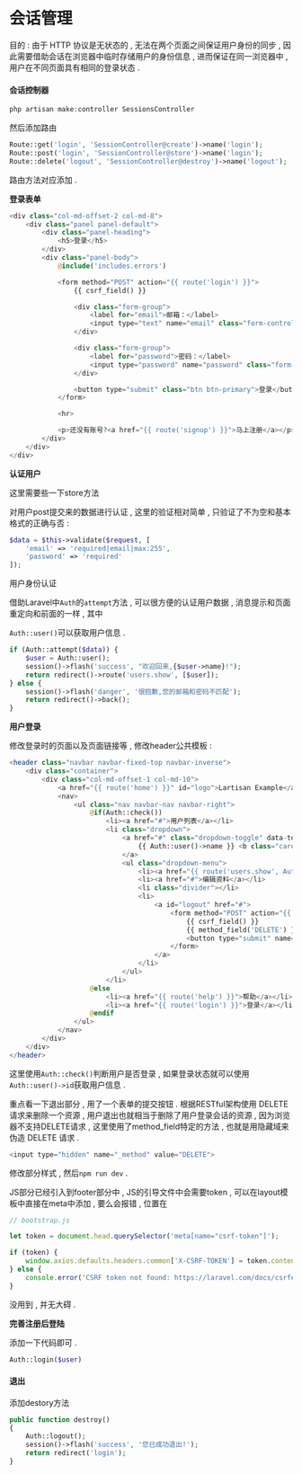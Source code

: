 # 会话管理

目的 : 由于 HTTP 协议是无状态的 , 无法在两个页面之间保证用户身份的同步 , 因此需要借助会话在浏览器中临时存储用户的身份信息 , 进而保证在同一浏览器中 , 用户在不同页面具有相同的登录状态 .

#### **会话控制器**

```php
php artisan make:controller SessionsController
```

然后添加路由

```php
Route::get('login', 'SessionController@create')->name('login');
Route::post('login', 'SessionController@store')->name('login');
Route::delete('logout', 'SessionController@destroy')->name('logout');
```

路由方法对应添加 .

**登录表单**

```php
<div class="col-md-offset-2 col-md-8">
    <div class="panel panel-default">
        <div class="panel-heading">
            <h5>登录</h5>
        </div>
        <div class="panel-body">
            @include('includes.errors')

            <form method="POST" action="{{ route('login') }}">
                {{ csrf_field() }}

                <div class="form-group">
                    <label for="email">邮箱：</label>
                    <input type="text" name="email" class="form-control" value="{{ old('email') }}">
                </div>

                <div class="form-group">
                    <label for="password">密码：</label>
                    <input type="password" name="password" class="form-control" value="{{ old('password') }}">
                </div>

                <button type="submit" class="btn btn-primary">登录</button>
            </form>

            <hr>

            <p>还没有账号?<a href="{{ route('signup') }}">马上注册</a></p>
        </div>
    </div>
</div>
```

**认证用户**

这里需要些一下store方法

对用户post提交来的数据进行认证 , 这里的验证相对简单 , 只验证了不为空和基本格式的正确与否 :

```php
$data = $this->validate($request, [
    'email' => 'required|email|max:255',
    'password' => 'required'
]);
```

用户身份认证

借助Laravel中`Auth`的`attempt`方法 , 可以很方便的认证用户数据 , 消息提示和页面重定向和前面的一样 , 其中

`Auth::user()`可以获取用户信息 .

```php
if (Auth::attempt($data)) {
    $user = Auth::user();
    session()->flash('success', "欢迎回来,{$user->name}!");
    return redirect()->route('users.show', [$user]);
} else {
    session()->flash('danger', '很抱歉,您的邮箱和密码不匹配');
    return redirect()->back();
}
```

**用户登录**

修改登录时的页面以及页面链接等 , 修改header公共模板 :

```php
<header class="navbar navbar-fixed-top navbar-inverse">
    <div class="container">
        <div class="col-md-offset-1 col-md-10">
            <a href="{{ route('home') }}" id="logo">Lartisan Example</a>
            <nav>
                <ul class="nav navbar-nav navbar-right">
                    @if(Auth::check())
                        <li><a href="#">用户列表</a></li>
                        <li class="dropdown">
                            <a href="#" class="dropdown-toggle" data-toggle="dropdown">
                                {{ Auth::user()->name }} <b class="caret"></b>
                            </a>
                            <ul class="dropdown-menu">
                                <li><a href="{{ route('users.show', Auth::user()->id) }}">个人中心</a></li>
                                <li><a href="#">编辑资料</a></li>
                                <li class="divider"></li>
                                <li>
                                    <a id="logout" href="#">
                                        <form method="POST" action="{{ route('logout') }}">
                                            {{ csrf_field() }}
                                            {{ method_field('DELETE') }}
                                            <button type="submit" name="button" class="btn btn-block btn-danger">退出</button>
                                        </form>
                                    </a>
                                </li>
                            </ul>
                        </li>
                    @else
                        <li><a href="{{ route('help') }}">帮助</a></li>
                        <li><a href="{{ route('login') }}">登录</a></li>
                    @endif
                </ul>
            </nav>
        </div>
    </div>
</header>
```

这里使用`Auth::check()`判断用户是否登录 , 如果登录状态就可以使用`Auth::user()->id` 获取用户信息 .

重点看一下退出部分 , 用了一个表单的提交按钮 . 根据RESTful架构使用 DELETE 请求来删除一个资源 , 用户退出也就相当于删除了用户登录会话的资源 , 因为浏览器不支持DELETE请求 , 这里使用了method\_field特定的方法 , 也就是用隐藏域来伪造 DELETE 请求 .

```php
<input type="hidden" name="_method" value="DELETE">
```

修改部分样式 , 然后`npm run dev` .

JS部分已经引入到footer部分中 , JS的引导文件中会需要token , 可以在layout模板中直接在meta中添加 , 要么会报错 , 位置在

```js
// bootstrap.js

let token = document.head.querySelector('meta[name="csrf-token"]');

if (token) {
    window.axios.defaults.headers.common['X-CSRF-TOKEN'] = token.content;
} else {
    console.error('CSRF token not found: https://laravel.com/docs/csrf#csrf-x-csrf-token');
}
```

没用到 , 并无大碍 .

**完善注册后登陆**

添加一下代码即可 .

```php
Auth::login($user)
```

#### 退出

添加destory方法

```php
public function destroy()
{
    Auth::logout();
    session()->flash('success', '您已成功退出!');
    return redirect('login');
}
```




